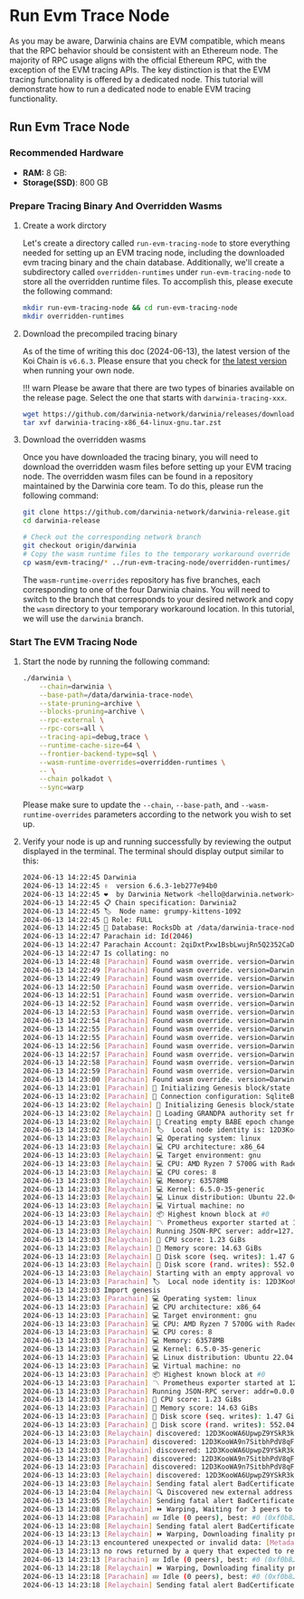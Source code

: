 # Run Evm Trace Node

As you may be aware, Darwinia chains are EVM compatible, which means that the RPC behavior should be consistent with an Ethereum node. The majority of RPC usage aligns with the official Ethereum RPC, with the exception of the EVM tracing APIs. The key distinction is that the EVM tracing functionality is offered by a dedicated node. This tutorial will demonstrate how to run a dedicated node to enable EVM tracing functionality.

## Run Evm Trace Node

### Recommended Hardware

- **RAM:** 8 GB:
- **Storage(SSD)**: 800 GB

### Prepare Tracing Binary And Overridden Wasms

1. Create a work dirctory
    
    Let's create a directory called `run-evm-tracing-node` to store everything needed for setting up an EVM tracing node, including the downloaded evm tracing binary and the chain database. Additionally, we'll create a subdirectory called `overridden-runtimes` under `run-evm-tracing-node` to store all the overridden runtime files. To accomplish this, please execute the following command:
    
    ```bash
    mkdir run-evm-tracing-node && cd run-evm-tracing-node
    mkdir overridden-runtimes
    ```
    
2. Download the precompiled tracing binary
    
    As of the time of writing this doc (2024-06-13), the latest version of the Koi Chain is `v6.6.3`. Please ensure that you check for [the latest version](https://github.com/darwinia-network/darwinia/releases) when running your own node.

    !!! warn 
        Please be aware that there are two types of binaries available on the release page. Select the one that starts with `darwinia-tracing-xxx`.
    
    ```bash
    wget https://github.com/darwinia-network/darwinia/releases/download/v6.6.3/darwinia-tracing-x86_64-linux-gnu.tar.zst
    tar xvf darwinia-tracing-x86_64-linux-gnu.tar.zst
    ```
    
3. Download the overridden wasms
    
    Once you have downloaded the tracing binary, you will need to download the overridden wasm files before setting up your EVM tracing node. The overridden wasm files can be found in a repository maintained by the Darwinia core team. To do this, please run the following command:
    
    ```bash
    git clone https://github.com/darwinia-network/darwinia-release.git
    cd darwinia-release

    # Check out the corresponding network branch
    git checkout origin/darwinia
    # Copy the wasm runtime files to the temporary workaround override runtime location 
    cp wasm/evm-tracing/* ../run-evm-tracing-node/overridden-runtimes/
    ```
    
    The `wasm-runtime-overrides` repository has five branches, each corresponding to one of the four Darwinia chains. You will need to switch to the branch that corresponds to your desired network and copy the `wasm` directory to your temporary workaround location. In this tutorial, we will use the `darwinia` branch.
    

### Start The EVM Tracing Node

1. Start the node by running the following command:
    
    ```bash
    ./darwinia \
        --chain=darwinia \
        --base-path=/data/darwinia-trace-node\
        --state-pruning=archive \
        --blocks-pruning=archive \
        --rpc-external \
        --rpc-cors=all \
        --tracing-api=debug,trace \
        --runtime-cache-size=64 \
        --frontier-backend-type=sql \
        --wasm-runtime-overrides=overridden-runtimes \
        -- \
        --chain polkadot \
        --sync=warp
    ```
    
    Please make sure to update the `--chain`, `--base-path`, and `--wasm-runtime-overrides` parameters according to the network you wish to set up.
    
2. Verify your node is up and running successfully by reviewing the output displayed in the terminal. The terminal should display output similar to this:
    
    ```bash
    2024-06-13 14:22:45 Darwinia    
    2024-06-13 14:22:45 ✌️  version 6.6.3-1eb277e94b0    
    2024-06-13 14:22:45 ❤️  by Darwinia Network <hello@darwinia.network>, 2018-2024    
    2024-06-13 14:22:45 📋 Chain specification: Darwinia2    
    2024-06-13 14:22:45 🏷  Node name: grumpy-kittens-1092    
    2024-06-13 14:22:45 👤 Role: FULL    
    2024-06-13 14:22:45 💾 Database: RocksDb at /data/darwinia-trace-node/chains/darwinia2/db/full    
    2024-06-13 14:22:47 Parachain id: Id(2046)    
    2024-06-13 14:22:47 Parachain Account: 2qiDxtPxw1BsbLwujRn5Q2352CaDPY8UMZi4iHBfPXo6FgHd    
    2024-06-13 14:22:47 Is collating: no    
    2024-06-13 14:22:48 [Parachain] Found wasm override. version=Darwinia2-6610 (DarwiniaOfficialRust-0.tx0.au0) file=overridden-runtimes/darwinia-v6.6.1-evm-tracing.compact.compressed.wasm
    2024-06-13 14:22:49 [Parachain] Found wasm override. version=Darwinia2-6400 (DarwiniaOfficialRust-0.tx0.au0) file=overridden-runtimes/darwinia-v6.4.0-evm-tracing.compact.compressed.wasm
    2024-06-13 14:22:49 [Parachain] Found wasm override. version=Darwinia2-6511 (DarwiniaOfficialRust-0.tx0.au0) file=overridden-runtimes/darwinia-v6.5.1-1-evm-tracing.compact.compressed.wasm
    2024-06-13 14:22:50 [Parachain] Found wasm override. version=Darwinia2-6401 (DarwiniaOfficialRust-0.tx0.au0) file=overridden-runtimes/darwinia-v6.4.0-1-evm-tracing.compact.compressed.wasm
    2024-06-13 14:22:51 [Parachain] Found wasm override. version=Darwinia2-6402 (DarwiniaOfficialRust-0.tx0.au0) file=overridden-runtimes/darwinia-v6.4.0-2-evm-tracing.compact.compressed.wasm
    2024-06-13 14:22:52 [Parachain] Found wasm override. version=Darwinia2-6403 (DarwiniaOfficialRust-0.tx0.au0) file=overridden-runtimes/darwinia-v6.4.0-3-evm-tracing.compact.compressed.wasm
    2024-06-13 14:22:53 [Parachain] Found wasm override. version=Darwinia2-6300 (DarwiniaOfficialRust-0.tx0.au0) file=overridden-runtimes/darwinia-v6.3.0-evm-tracing.compact.compressed.wasm
    2024-06-13 14:22:54 [Parachain] Found wasm override. version=Darwinia2-6620 (DarwiniaOfficialRust-0.tx0.au0) file=overridden-runtimes/darwinia-v6.6.2-evm-tracing.compact.compressed.wasm
    2024-06-13 14:22:55 [Parachain] Found wasm override. version=Darwinia2-6501 (DarwiniaOfficialRust-0.tx0.au0) file=overridden-runtimes/darwinia-v6.5.0-1-evm-tracing.compact.compressed.wasm
    2024-06-13 14:22:55 [Parachain] Found wasm override. version=Darwinia2-6404 (DarwiniaOfficialRust-0.tx0.au0) file=overridden-runtimes/darwinia-v6.4.0-4-evm-tracing.compact.compressed.wasm
    2024-06-13 14:22:56 [Parachain] Found wasm override. version=Darwinia2-6600 (DarwiniaOfficialRust-0.tx0.au0) file=overridden-runtimes/darwinia-v6.6.0-evm-tracing.compact.compressed.wasm
    2024-06-13 14:22:57 [Parachain] Found wasm override. version=Darwinia2-6500 (DarwiniaOfficialRust-0.tx0.au0) file=overridden-runtimes/darwinia-v6.5.0-evm-tracing.compact.compressed.wasm
    2024-06-13 14:22:58 [Parachain] Found wasm override. version=Darwinia2-6510 (DarwiniaOfficialRust-0.tx0.au0) file=overridden-runtimes/darwinia-v6.5.1-evm-tracing.compact.compressed.wasm
    2024-06-13 14:22:59 [Parachain] Found wasm override. version=Darwinia2-6340 (DarwiniaOfficialRust-0.tx0.au0) file=overridden-runtimes/darwinia-v6.3.4-evm-tracing.compact.compressed.wasm
    2024-06-13 14:23:00 [Parachain] Found wasm override. version=Darwinia2-6630 (DarwiniaOfficialRust-0.tx0.au0) file=overridden-runtimes/darwinia-v6.6.3-evm-tracing.compact.compressed.wasm
    2024-06-13 14:23:01 [Parachain] 🔨 Initializing Genesis block/state (state: 0xde42…7b71, header-hash: 0xf0b8…570e)    
    2024-06-13 14:23:02 [Parachain] 📑 Connection configuration: SqliteBackendConfig { path: "/data/darwinia-trace-node/chains/darwinia2/sql/frontier.db3", create_if_missing: true, thread_count: 4, cache_size: 209715200 }    
    2024-06-13 14:23:02 [Relaychain] 🔨 Initializing Genesis block/state (state: 0x29d0…4e17, header-hash: 0x91b1…90c3)    
    2024-06-13 14:23:02 [Relaychain] 👴 Loading GRANDPA authority set from genesis on what appears to be first startup.    
    2024-06-13 14:23:02 [Relaychain] 👶 Creating empty BABE epoch changes on what appears to be first startup.    
    2024-06-13 14:23:02 [Relaychain] 🏷  Local node identity is: 12D3KooWA9n7SitbhPdV8qFYrNEApMeBS5mGQhV972krg9vc7G6Y    
    2024-06-13 14:23:03 [Relaychain] 💻 Operating system: linux    
    2024-06-13 14:23:03 [Relaychain] 💻 CPU architecture: x86_64    
    2024-06-13 14:23:03 [Relaychain] 💻 Target environment: gnu    
    2024-06-13 14:23:03 [Relaychain] 💻 CPU: AMD Ryzen 7 5700G with Radeon Graphics    
    2024-06-13 14:23:03 [Relaychain] 💻 CPU cores: 8    
    2024-06-13 14:23:03 [Relaychain] 💻 Memory: 63578MB    
    2024-06-13 14:23:03 [Relaychain] 💻 Kernel: 6.5.0-35-generic    
    2024-06-13 14:23:03 [Relaychain] 💻 Linux distribution: Ubuntu 22.04.4 LTS    
    2024-06-13 14:23:03 [Relaychain] 💻 Virtual machine: no    
    2024-06-13 14:23:03 [Relaychain] 📦 Highest known block at #0    
    2024-06-13 14:23:03 [Relaychain] 〽️ Prometheus exporter started at 127.0.0.1:9616    
    2024-06-13 14:23:03 [Relaychain] Running JSON-RPC server: addr=127.0.0.1:9945, allowed origins=["http://localhost:*", "http://127.0.0.1:*", "https://localhost:*", "https://127.0.0.1:*", "https://polkadot.js.org"]    
    2024-06-13 14:23:03 [Relaychain] 🏁 CPU score: 1.23 GiBs    
    2024-06-13 14:23:03 [Relaychain] 🏁 Memory score: 14.63 GiBs    
    2024-06-13 14:23:03 [Relaychain] 🏁 Disk score (seq. writes): 1.47 GiBs    
    2024-06-13 14:23:03 [Relaychain] 🏁 Disk score (rand. writes): 552.04 MiBs    
    2024-06-13 14:23:03 [Relaychain] Starting with an empty approval vote DB.
    2024-06-13 14:23:03 [Parachain] 🏷  Local node identity is: 12D3KooWA6UpwpZ9YSkR3k9VkqPtvf9z7dERfEooB4P81vDPAvWu    
    2024-06-13 14:23:03 Import genesis    
    2024-06-13 14:23:03 [Parachain] 💻 Operating system: linux    
    2024-06-13 14:23:03 [Parachain] 💻 CPU architecture: x86_64    
    2024-06-13 14:23:03 [Parachain] 💻 Target environment: gnu    
    2024-06-13 14:23:03 [Parachain] 💻 CPU: AMD Ryzen 7 5700G with Radeon Graphics    
    2024-06-13 14:23:03 [Parachain] 💻 CPU cores: 8    
    2024-06-13 14:23:03 [Parachain] 💻 Memory: 63578MB    
    2024-06-13 14:23:03 [Parachain] 💻 Kernel: 6.5.0-35-generic    
    2024-06-13 14:23:03 [Parachain] 💻 Linux distribution: Ubuntu 22.04.4 LTS    
    2024-06-13 14:23:03 [Parachain] 💻 Virtual machine: no    
    2024-06-13 14:23:03 [Parachain] 📦 Highest known block at #0    
    2024-06-13 14:23:03 [Parachain] 〽️ Prometheus exporter started at 127.0.0.1:9615    
    2024-06-13 14:23:03 [Parachain] Running JSON-RPC server: addr=0.0.0.0:9944, allowed origins=["*"]    
    2024-06-13 14:23:03 [Parachain] 🏁 CPU score: 1.23 GiBs    
    2024-06-13 14:23:03 [Parachain] 🏁 Memory score: 14.63 GiBs    
    2024-06-13 14:23:03 [Parachain] 🏁 Disk score (seq. writes): 1.47 GiBs    
    2024-06-13 14:23:03 [Parachain] 🏁 Disk score (rand. writes): 552.04 MiBs    
    2024-06-13 14:23:03 [Relaychain] discovered: 12D3KooWA6UpwpZ9YSkR3k9VkqPtvf9z7dERfEooB4P81vDPAvWu /ip4/192.168.31.52/tcp/30333/ws    
    2024-06-13 14:23:03 [Parachain] discovered: 12D3KooWA9n7SitbhPdV8qFYrNEApMeBS5mGQhV972krg9vc7G6Y /ip4/192.168.31.52/tcp/30334/ws    
    2024-06-13 14:23:03 [Relaychain] discovered: 12D3KooWA6UpwpZ9YSkR3k9VkqPtvf9z7dERfEooB4P81vDPAvWu /ip4/172.18.0.1/tcp/30333/ws    
    2024-06-13 14:23:03 [Parachain] discovered: 12D3KooWA9n7SitbhPdV8qFYrNEApMeBS5mGQhV972krg9vc7G6Y /ip4/172.17.0.1/tcp/30334/ws    
    2024-06-13 14:23:03 [Parachain] discovered: 12D3KooWA9n7SitbhPdV8qFYrNEApMeBS5mGQhV972krg9vc7G6Y /ip4/172.18.0.1/tcp/30334/ws    
    2024-06-13 14:23:03 [Relaychain] discovered: 12D3KooWA6UpwpZ9YSkR3k9VkqPtvf9z7dERfEooB4P81vDPAvWu /ip4/172.17.0.1/tcp/30333/ws    
    2024-06-13 14:23:03 [Relaychain] Sending fatal alert BadCertificate    
    2024-06-13 14:23:04 [Relaychain] 🔍 Discovered new external address for our node: /ip4/183.159.52.240/tcp/30334/ws/p2p/12D3KooWA9n7SitbhPdV8qFYrNEApMeBS5mGQhV972krg9vc7G6Y    
    2024-06-13 14:23:05 [Relaychain] Sending fatal alert BadCertificate    
    2024-06-13 14:23:08 [Relaychain] ⏩ Warping, Waiting for 3 peers to be connected, 0.00 Mib (0 peers), best: #0 (0x91b1…90c3), finalized #0 (0x91b1…90c3), ⬇ 19.9kiB/s ⬆ 12.6kiB/s    
    2024-06-13 14:23:08 [Parachain] 💤 Idle (0 peers), best: #0 (0xf0b8…570e), finalized #0 (0xf0b8…570e), ⬇ 0 ⬆ 0    
    2024-06-13 14:23:08 [Relaychain] Sending fatal alert BadCertificate    
    2024-06-13 14:23:13 [Relaychain] ⏩ Warping, Downloading finality proofs, 0.00 Mib (3 peers), best: #0 (0x91b1…90c3), finalized #0 (0x91b1…90c3), ⬇ 77.7kiB/s ⬆ 37.2kiB/s    
    2024-06-13 14:23:13 encountered unexpected or invalid data: [Metadata] No logs found for hash 0xf0b8924b12e8108550d28870bc03f7b45a947e1b2b9abf81bfb0b89ecb60570e    
    2024-06-13 14:23:13 no rows returned by a query that expected to return at least one row    
    2024-06-13 14:23:13 [Parachain] 💤 Idle (0 peers), best: #0 (0xf0b8…570e), finalized #0 (0xf0b8…570e), ⬇ 0 ⬆ 0    
    2024-06-13 14:23:18 [Relaychain] ⏩ Warping, Downloading finality proofs, 7.98 Mib (4 peers), best: #0 (0x91b1…90c3), finalized #0 (0x91b1…90c3), ⬇ 1.6MiB/s ⬆ 18.2kiB/s    
    2024-06-13 14:23:18 [Parachain] 💤 Idle (0 peers), best: #0 (0xf0b8…570e), finalized #0 (0xf0b8…570e), ⬇ 0 ⬆ 0    
    2024-06-13 14:23:18 [Relaychain] Sending fatal alert BadCertificate    
    ```